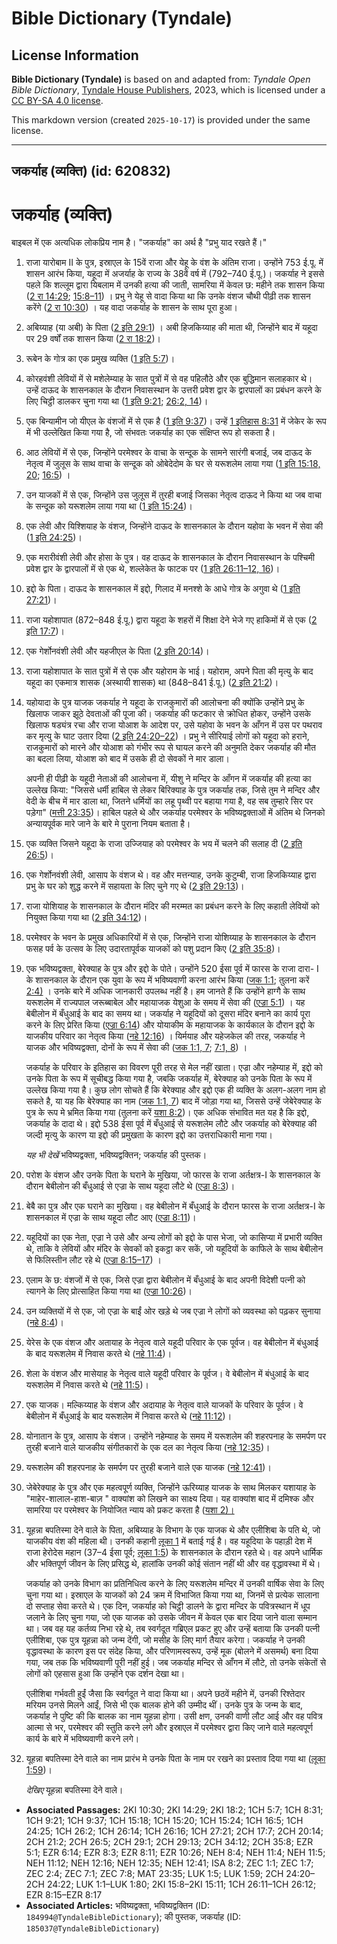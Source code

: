 # Bible Dictionary (Tyndale)

## License Information

**Bible Dictionary (Tyndale)** is based on and adapted from: _Tyndale Open Bible Dictionary_, [Tyndale House Publishers](https://tyndaleopenresources.com/), 2023, which is licensed under a [CC BY-SA 4.0 license](https://creativecommons.org/licenses/by-sa/4.0/legalcode.en).

This markdown version (created `2025-10-17`) is provided under the same license.



--------------------------------

## जकर्याह (व्यक्ति) (id: 620832)

जकर्याह (व्यक्ति)
=================

बाइबल में एक अत्यधिक लोकप्रिय नाम है। "जकर्याह" का अर्थ है "प्रभु याद रखते हैं।"

1. राजा यारोबाम II के पुत्र, इस्राएल के 15वें राजा और येहू के वंश के अंतिम राजा। उन्होंने 753 ई.पू. में शासन आरंभ किया, यहूदा में अजर्याह के राज्य के 38वें वर्ष में (792–740 ई.पू.)। जकर्याह ने इससे पहले कि शल्लूम द्वारा यिबलाम में उनकी हत्या की जाती, सामरिया में केवल छ: महीने तक शासन किया ([2 रा 14:29](https://ref.ly/2Kgs14:29); [15:8–11](https://ref.ly/2Kgs15:8-2Kgs15:11)) । प्रभु ने येहू से वादा किया था कि उनके वंशज चौथी पीढ़ी तक शासन करेंगे ([2 रा 10:30](https://ref.ly/2Kgs10:30)) । यह वादा जकर्याह के शासन के साथ पूरा हुआ।
2. अबिय्याह (या अबी) के पिता ([2 इति 29:1](https://ref.ly/2Chr29:1)) । अबी हिजकिय्याह की माता थी, जिन्होंने बाद में यहूदा पर 29 वर्षों तक शासन किया ([2 रा 18:2](https://ref.ly/2Kgs18:2))।
3. रूबेन के गोत्र का एक प्रमुख व्यक्ति ([1 इति 5:7](https://ref.ly/1Chr5:7))।
4. कोरहवंशी लेवियों में से मशेलेम्याह के सात पुत्रों में से वह पहिलौठे और एक बुद्धिमान सलाहकार थे। उन्हें दाऊद के शासनकाल के दौरान निवासस्थान के उत्तरी प्रवेश द्वार के द्वारपालों का प्रबंधन करने के लिए चिट्ठी डालकर चुना गया था ([1 इति 9:21](https://ref.ly/1Chr9:21); [26:2, 14](https://ref.ly/1Chr26:2,1Chr26:14))।
5. एक बिन्यामीन जो यीएल के वंशजों में से एक है ([1 इति 9:37](https://ref.ly/1Chr9:37))। उन्हें [1 इतिहास 8:31](https://ref.ly/1Chr8:31) में जेकेर के रूप में भी उल्लेखित किया गया है, जो संभवतः जकर्याह का एक संक्षिप्त रूप हो सकता है।
6. आठ लेवियों में से एक, जिन्होंने परमेश्वर के वाचा के सन्दूक के सामने सारंगी बजाई, जब दाऊद के नेतृत्व में जुलूस के साथ वाचा के सन्दूक को ओबेदेदोम के घर से यरूशलेम लाया गया ([1 इति 15:18, 20](https://ref.ly/1Chr15:18,1Chr15:20); [16:5](https://ref.ly/1Chr16:5)) ।
7. उन याजकों में से एक, जिन्होंने उस जुलूस में तुरही बजाई जिसका नेतृत्व दाऊद ने किया था जब वाचा के सन्दूक को यरूशलेम लाया गया था ([1 इति 15:24](https://ref.ly/1Chr15:24))।
8. एक लेवी और यिश्शियाह के वंशज, जिन्होंने दाऊद के शासनकाल के दौरान यहोवा के भवन में सेवा की ([1 इति 24:25](https://ref.ly/1Chr24:25))।
9. एक मरारीवंशी लेवी और होसा के पुत्र। वह दाऊद के शासनकाल के दौरान निवासस्थान के पश्चिमी प्रवेश द्वार के द्वारपालों में से एक थे, शल्लेकेत के फाटक पर ([1 इति 26:11](https://ref.ly/1Chr26:11-1Chr26:12,1Chr26:16)[–](https://ref.ly/1Chr26:11-1Chr26:12)[12, 16](https://ref.ly/1Chr26:11-1Chr26:12,1Chr26:16))।
10. इद्दो के पिता। दाऊद के शासनकाल में इद्दो, गिलाद में मनश्शे के आधे गोत्र के अगुवा थे ([1 इति 27:21](https://ref.ly/1Chr27:21))।
11. राजा यहोशापात (872–848 ई.पू.) द्वारा यहूदा के शहरों में शिक्षा देने भेजे गए हाकिमों में से एक ([2 इति 17:7](https://ref.ly/2Chr17:7))।
12. एक गेर्शोनवंशी लेवी और यहजीएल के पिता ([2 इति 20:14](https://ref.ly/2Chr20:14))।
13. राजा यहोशापात के सात पुत्रों में से एक और यहोराम के भाई। यहोराम, अपने पिता की मृत्यु के बाद यहूदा का एकमात्र शासक (अस्थायी शासक) था (848–841 ई.पू.) ([2 इति 21:2](https://ref.ly/2Chr21:2))।
14. यहोयादा के पुत्र याजक जकर्याह ने यहूदा के राजकुमारों की आलोचना की क्योंकि उन्होंने प्रभु के खिलाफ जाकर झूठे देवताओं की पूजा की। जकर्याह की फटकार से क्रोधित होकर, उन्होंने उसके खिलाफ षड्यंत्र रचा और राजा योआश के आदेश पर, उसे यहोवा के भवन के आँगन में उस पर पथराव कर मृत्यु के घाट उतार दिया ([2 इति 24:20–22](https://ref.ly/2Chr24:20-2Chr24:22)) । प्रभु ने सीरियाई लोगों को यहूदा को हराने, राजकुमारों को मारने और योआश को गंभीर रूप से घायल करने की अनुमति देकर जकर्याह की मौत का बदला लिया, योआश को बाद में उसके ही दो सेवकों ने मार डाला।

    अपनी ही पीढ़ी के यहूदी नेताओं की आलोचना में, यीशु ने मन्दिर के आँगन में जकर्याह की हत्या का उल्लेख किया: "जिससे धर्मी हाबिल से लेकर बिरिक्याह के पुत्र जकर्याह तक, जिसे तुम ने मन्दिर और वेदी के बीच में मार डाला था, जितने धर्मियों का लहू पृथ्वी पर बहाया गया है, वह सब तुम्हारे सिर पर पड़ेगा" ([मत्ती 23:35](https://ref.ly/Matt23:35))। हाबिल पहले थे और जकर्याह परमेश्वर के भविष्यद्वक्ताओं में अंतिम थे जिनको अन्यायपूर्वक मारे जाने के बारे मे पुराना नियम बताता है।

15. एक व्यक्ति जिसने यहूदा के राजा उज्जियाह को परमेश्वर के भय में चलने की सलाह दी ([2 इति 26:5](https://ref.ly/2Chr26:5))।
16. एक गेर्शोनवंशी लेवी, आसाप के वंशज थे। वह और मत्तन्याह, उनके कुटुम्बी, राजा हिजकिय्याह द्वारा प्रभु के घर को शुद्ध करने में सहायता के लिए चुने गए थे ([2 इति 29:13](https://ref.ly/2Chr29:13))।
17. राजा योशियाह के शासनकाल के दौरान मंदिर की मरम्मत का प्रबंधन करने के लिए कहाती लेवियों को नियुक्त किया गया था ([2 इति 34:12](https://ref.ly/2Chr34:12))।
18. परमेश्वर के भवन के प्रमुख अधिकारियों में से एक, जिन्होंने राजा योशिय्याह के शासनकाल के दौरान फसह पर्व के उत्सव के लिए उदारतापूर्वक याजकों को पशु प्रदान किए ([2 इति 35:8](https://ref.ly/2Chr35:8))।
19. एक भविष्यद्वक्ता, बेरेक्याह के पुत्र और इद्दो के पोते। उन्होंने 520 ईसा पूर्व में फारस के राजा दारा\- I के शासनकाल के दौरान एक युवा के रूप में भविष्यवाणी करना आरंभ किया ([जक 1:1](https://ref.ly/Zech1:1); तुलना करें [2:4\)](https://ref.ly/Zech2:4) । उनके बारे में अधिक जानकारी उपलब्ध नहीं है। हम जानते हैं कि उन्होंने हाग्गै के साथ यरूशलेम में राज्यपाल जरूब्बाबेल और महायाजक येशुआ के समय में सेवा की ([एज्रा 5:1](https://ref.ly/Ezra5:1)) । यह बेबीलोन में बँधुआई के बाद का समय था। जकर्याह ने यहूदियों को दूसरा मंदिर बनाने का कार्य पूरा करने के लिए प्रेरित किया ([एज्रा 6:14](https://ref.ly/Ezra6:14)) और योयाकीम के महायाजक के कार्यकाल के दौरान इद्दो के याजकीय परिवार का नेतृत्व किया ([नहे 12:16](https://ref.ly/Neh12:16)) । यिर्मयाह और यहेजकेल की तरह, जकर्याह ने याजक और भविष्यद्वक्ता, दोनों के रूप में सेवा की ([जक 1:1, 7](https://ref.ly/Zech1:1,Zech1:7); [7:1, 8](https://ref.ly/Zech7:1,Zech7:8)) ।

    जकर्याह के परिवार के इतिहास का विवरण पूरी तरह से मेल नहीं खाता। एज्रा और नहेम्याह में, इद्दो को उनके पिता के रूप में सूचीबद्ध किया गया है, जबकि जकर्याह में, बेरेक्याह को उनके पिता के रूप में उल्लेख किया गया है। कुछ लोग सोचते हैं कि बेरेक्याह और इद्दो एक ही व्यक्ति के अलग\-अलग नाम हो सकते है, या यह कि बेरेक्याह का नाम ([जक 1:1, 7](https://ref.ly/Zech1:1,Zech1:7)) बाद में जोड़ा गया था, जिससे उन्हें जेबेरेक्याह के पुत्र के रूप मे भ्रमित किया गया (तुलना करें [यशा 8:2](https://ref.ly/Isa8:2))। एक अधिक संभावित मत यह है कि इद्दो, जकर्याह के दादा थे। इद्दो 538 ईसा पूर्व में बँधुआई से यरूशलेम लौटे और जकर्याह को बेरेक्याह की जल्दी मृत्यु के कारण या इद्दो की प्रमुखता के कारण इद्दो का उत्तराधिकारी माना गया।

    *यह भी देखें* भविष्यद्वक्ता, भविष्यद्वक्तिन; जकर्याह की पुस्तक।

20. परोश के वंशज और उनके पिता के घराने के मुखिया, जो फारस के राजा अर्तक्षत्र\-I के शासनकाल के दौरान बेबीलोन की बँधुआई से एज्रा के साथ यहूदा लौटे थे ([एज्रा 8:3](https://ref.ly/Ezra8:3))।
21. बेबै का पुत्र और एक घराने का मुखिया। वह बेबीलोन में बँधुआई के दौरान फारस के राजा अर्तक्षत्र\-I के शासनकाल में एज्रा के साथ यहूदा लौट आए ([एज्रा 8:11](https://ref.ly/Ezra8:11))।
22. यहूदियों का एक नेता, एज्रा ने उसे और अन्य लोगों को इद्दो के पास भेजा, जो कासिप्या में प्रभारी व्यक्ति थे, ताकि वे लेवियों और मंदिर के सेवकों को इकट्ठा कर सकें, जो यहूदियों के काफिले के साथ बेबीलोन से फिलिस्तीन लौट रहे थे ([एज्रा 8:15–17](https://ref.ly/Ezra8:15-Ezra8:17)) ।
23. एलाम के छ: वंशजों में से एक, जिसे एज्रा द्वारा बेबीलोन में बँधुआई के बाद अपनी विदेशी पत्नी को त्यागने के लिए प्रोत्साहित किया गया था ([एज्रा 10:26](https://ref.ly/Ezra10:26))।
24. उन व्यक्तियों में से एक, जो एज्रा के बाईं ओर खड़े थे जब एज्रा ने लोगों को व्यवस्था को पढ़कर सुनाया ([नहे 8:4](https://ref.ly/Neh8:4))।
25. येरेस के एक वंशज और अतायाह के नेतृत्व वाले यहूदी परिवार के एक पूर्वज। वह बेबीलोन में बंधुआई के बाद यरूशलेम में निवास करते थे ([नहे 11:4](https://ref.ly/Neh11:4))।
26. शेला के वंशज और मासेयाह के नेतृत्व वाले यहूदी परिवार के पूर्वज। वे बेबीलोन में बंधुआई के बाद यरूशलेम में निवास करते थे ([नहे 11:5](https://ref.ly/Neh11:5))।
27. एक याजक। मल्किय्याह के वंशज और अदायाह के नेतृत्व वाले याजकों के परिवार के पूर्वज। वे बेबीलोन में बँधुआई के बाद यरूशलेम में निवास करते थे ([नहे 11:12](https://ref.ly/Neh11:12))।
28. योनातान के पुत्र, आसाप के वंशज। उन्होंने नहेम्याह के समय में यरूशलेम की शहरपनाह के समर्पण पर तुरही बजाने वाले याजकीय संगीतकारों के एक दल का नेतृत्व किया ([नहे 12:35](https://ref.ly/Neh12:35))।
29. यरूशलेम की शहरपनाह के समर्पण पर तुरही बजाने वाले एक याजक ([नहे 12:41](https://ref.ly/Neh12:41))।
30. जेबेरेक्याह के पुत्र और एक महत्वपूर्ण व्यक्ति, जिन्होंने ऊरिय्याह याजक के साथ मिलकर यशायाह के "माहेर\-शालाल\-हाश\-बाज़ " वाक्यांश को लिखने का साक्ष्य दिया। यह वाक्यांश बाद में दमिश्क और सामरिया पर परमेश्वर के नियोजित न्याय को प्रकट करता है ([यशा 2\)।](https://ref.ly/Isa8:2)
31. यूहन्ना बपतिस्मा देने वाले के पिता, अबिय्याह के विभाग के एक याजक थे और एलीशिबा के पति थे, जो याजकीय वंश की महिला थी। उनकी कहानी [लूका 1](https://ref.ly/Luke1:1-Luke1:80) में बताई गई है। वह यहूदिया के पहाड़ी देश में राजा हेरोदेस महान (37–4 ईसा पूर्व; [लूका 1:5](https://ref.ly/Luke1:5)) के शासनकाल के दौरान रहते थे। वह अपने धार्मिक और भक्तिपूर्ण जीवन के लिए प्रसिद्ध थे, हालांकि उनकी कोई संतान नहीं थी और वह वृद्धावस्था में थे।

    जकर्याह को उनके विभाग का प्रतिनिधित्व करने के लिए यरूशलेम मन्दिर में उनकी वार्षिक सेवा के लिए चुना गया था। इस्राएल के याजकों को 24 क्रम में विभाजित किया गया था, जिनमें से प्रत्येक सालाना दो सप्ताह सेवा करते थे। एक दिन, जकर्याह को चिट्ठी डालने के द्वारा मन्दिर के पवित्रस्थान में धूप जलाने के लिए चुना गया, जो एक याजक को उसके जीवन में केवल एक बार दिया जाने वाला सम्मान था। जब वह यह कर्तव्य निभा रहे थे, तब स्वर्गदूत गब्रिएल प्रकट हुए और उन्हें बताया कि उनकी पत्नी एलीशिबा, एक पुत्र यूहन्ना को जन्म देंगी, जो मसीह के लिए मार्ग तैयार करेगा। जकर्याह ने उनकी वृद्धावस्था के कारण इस पर संदेह किया, और परिणामस्वरूप, उन्हें मूक (बोलने में असमर्थ) बना दिया गया, जब तक कि भविष्यवाणी पूरी नहीं हुई। जब जकर्याह मन्दिर से आँगन में लौटे, तो उनके संकेतों से लोगों को एहसास हुआ कि उन्होंने एक दर्शन देखा था।

    एलीशिबा गर्भवती हुईं जैसा कि स्वर्गदूत ने वादा किया था। अपने छठवें महीने में, उनकी रिश्तेदार मरियम उनसे मिलने आईं, जिसे भी एक बालक होने की उम्मीद थीं। उनके पुत्र के जन्म के बाद, जकर्याह ने पुष्टि की कि बालक का नाम यूहन्ना होगा। उसी क्षण, उनकी वाणी लौट आई और वह पवित्र आत्मा से भर, परमेश्वर की स्तुति करने लगे और इस्राएल में परमेश्वर द्वारा किए जाने वाले महत्वपूर्ण कार्य के बारे में भविष्यवाणी करने लगे।

32. यूहन्ना बपतिस्मा देने वाले का नाम प्रारंभ मे उनके पिता के नाम पर रखने का प्रस्ताव दिया गया था ([लूका 1:59](https://ref.ly/Luke1:59))।

    *देखिए* यूहन्ना बपतिस्मा देने वाले।

* **Associated Passages:** 2KI 10:30; 2KI 14:29; 2KI 18:2; 1CH 5:7; 1CH 8:31; 1CH 9:21; 1CH 9:37; 1CH 15:18; 1CH 15:20; 1CH 15:24; 1CH 16:5; 1CH 24:25; 1CH 26:2; 1CH 26:14; 1CH 26:16; 1CH 27:21; 2CH 17:7; 2CH 20:14; 2CH 21:2; 2CH 26:5; 2CH 29:1; 2CH 29:13; 2CH 34:12; 2CH 35:8; EZR 5:1; EZR 6:14; EZR 8:3; EZR 8:11; EZR 10:26; NEH 8:4; NEH 11:4; NEH 11:5; NEH 11:12; NEH 12:16; NEH 12:35; NEH 12:41; ISA 8:2; ZEC 1:1; ZEC 1:7; ZEC 2:4; ZEC 7:1; ZEC 7:8; MAT 23:35; LUK 1:5; LUK 1:59; 2CH 24:20–2CH 24:22; LUK 1:1–LUK 1:80; 2KI 15:8–2KI 15:11; 1CH 26:11–1CH 26:12; EZR 8:15–EZR 8:17
* **Associated Articles:** भविष्यद्वक्ता, भविष्यद्वक्तिन (ID: `184994@TyndaleBibleDictionary`); की पुस्तक, जकर्याह (ID: `185037@TyndaleBibleDictionary`)

